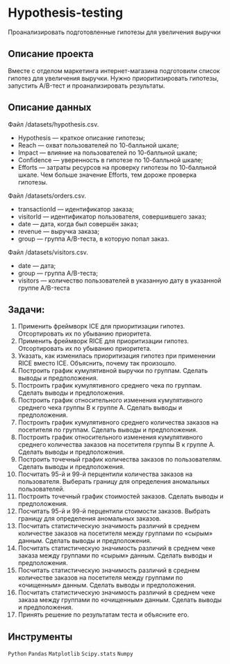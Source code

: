 # Hypothesis-testing
Проанализировать подготовленные гипотезы для увеличения выручки
## Описание проекта
Вместе с отделом маркетинга интернет-магазина подготовили список гипотез для увеличения выручки. Нужно приоритизировать гипотезы, запустить A/B-тест и проанализировать результаты.

## Описание данных
Файл /datasets/hypothesis.csv.
- Hypothesis — краткое описание гипотезы;
- Reach — охват пользователей по 10-балльной шкале;
- Impact — влияние на пользователей по 10-балльной шкале;
- Confidence — уверенность в гипотезе по 10-балльной шкале;
- Efforts — затраты ресурсов на проверку гипотезы по 10-балльной шкале. Чем больше значение Efforts, тем дороже проверка гипотезы.

Файл /datasets/orders.csv.
- transactionId — идентификатор заказа;
- visitorId — идентификатор пользователя, совершившего заказ;
- date — дата, когда был совершён заказ;
- revenue — выручка заказа;
- group — группа A/B-теста, в которую попал заказ.

Файл /datasets/visitors.csv.
- date — дата;
- group — группа A/B-теста;
- visitors — количество пользователей в указанную дату в указанной группе A/B-теста

## Задачи:
1) Применить фреймворк ICE для приоритизации гипотез. Отсортировать их по убыванию приоритета.
2) Применить фреймворк RICE для приоритизации гипотез. Отсортировать их по убыванию приоритета.
3) Указать, как изменилась приоритизация гипотез при применении RICE вместо ICE. Объяснить, почему так произошло.
4) Построить график кумулятивной выручки по группам. Сделать выводы и предположения.
5) Построить график кумулятивного среднего чека по группам. Сделать выводы и предположения.
6) Построить график относительного изменения кумулятивного среднего чека группы B к группе A. Сделать выводы и предположения.
7) Построить график кумулятивного среднего количества заказов на посетителя по группам. Сделать выводы и предположения.
8) Построить график относительного изменения кумулятивного среднего количества заказов на посетителя группы B к группе A. Сделать выводы и предположения.
9) Построить точечный график количества заказов по пользователям. Сделать выводы и предположения.
10) Посчитать 95-й и 99-й перцентили количества заказов на пользователя. Выберать границу для определения аномальных пользователей.
11) Построить точечный график стоимостей заказов. Сделать выводы и предположения.
12) Посчитать 95-й и 99-й перцентили стоимости заказов. Выбрать границу для определения аномальных заказов.
13) Посчитать статистическую значимость различий в среднем количестве заказов на посетителя между группами по «сырым» данным. Сделать выводы и предположения.
14) Посчитать статистическую значимость различий в среднем чеке заказа между группами по «сырым» данным. Сделать выводы и предположения.
15) Посчитать статистическую значимость различий в среднем количестве заказов на посетителя между группами по «очищенным» данным. Сделать выводы и предположения.
16) Посчитать статистическую значимость различий в среднем чеке заказа между группами по «очищенным» данным. Сделать выводы и предположения.
17) Принять решение по результатам теста и объясните его.

## Инструменты
`Python`
`Pandas`
`Matplotlib`
`Scipy.stats`
`Numpy`
